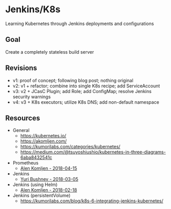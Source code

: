 # Jenkins/K8s

Learning Kubernetes through Jenkins deployments and configurations

## Goal
Create a completely stateless build server

## Revisions
* v1: proof of concept; following blog post; nothing original
* v2: v1 + refactor; combine into single K8s recipe; add ServiceAccount
* v3: v2 + JCasC Plugin; add Role; add ConfigMap; resolve Jenkins security warnings
* v4: v3 + K8s executors; utilize K8s DNS; add non-default namespace

## Resources
* General
    * https://kubernetes.io/
    * https://akomljen.com/
    * https://kumorilabs.com/categories/kubernetes/
    * https://medium.com/@tsuyoshiushio/kubernetes-in-three-diagrams-6aba8432541c
* Prometheus
    * [Alen Komljen - 2018-04-15](https://akomljen.com/get-kubernetes-cluster-metrics-with-prometheus-in-5-minutes/)
* Jenkins
    * [Yuri Bushnev - 2018-03-05](https://www.blazemeter.com/blog/how-to-setup-scalable-jenkins-on-top-of-a-kubernetes-cluster)
* Jenkins (using Helm)
    * [Alen Komljen - 2018-02-18](https://akomljen.com/set-up-a-jenkins-ci-cd-pipeline-with-kubernetes/)
* Jenkins (persistentVolume)
    * https://kumorilabs.com/blog/k8s-6-integrating-jenkins-kubernetes/
